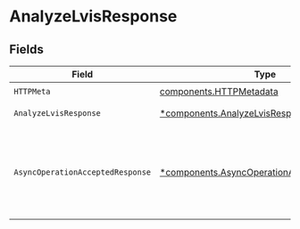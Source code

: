 # AnalyzeLvisResponse


## Fields

| Field                                                                                                                                                                                                                                                                | Type                                                                                                                                                                                                                                                                 | Required                                                                                                                                                                                                                                                             | Description                                                                                                                                                                                                                                                          | Example                                                                                                                                                                                                                                                              |
| -------------------------------------------------------------------------------------------------------------------------------------------------------------------------------------------------------------------------------------------------------------------- | -------------------------------------------------------------------------------------------------------------------------------------------------------------------------------------------------------------------------------------------------------------------- | -------------------------------------------------------------------------------------------------------------------------------------------------------------------------------------------------------------------------------------------------------------------- | -------------------------------------------------------------------------------------------------------------------------------------------------------------------------------------------------------------------------------------------------------------------- | -------------------------------------------------------------------------------------------------------------------------------------------------------------------------------------------------------------------------------------------------------------------- |
| `HTTPMeta`                                                                                                                                                                                                                                                           | [components.HTTPMetadata](../../models/components/httpmetadata.md)                                                                                                                                                                                                   | :heavy_check_mark:                                                                                                                                                                                                                                                   | N/A                                                                                                                                                                                                                                                                  |                                                                                                                                                                                                                                                                      |
| `AnalyzeLvisResponse`                                                                                                                                                                                                                                                | [*components.AnalyzeLvisResponse](../../models/components/analyzelvisresponse.md)                                                                                                                                                                                    | :heavy_minus_sign:                                                                                                                                                                                                                                                   | Analysis succeeded                                                                                                                                                                                                                                                   |                                                                                                                                                                                                                                                                      |
| `AsyncOperationAcceptedResponse`                                                                                                                                                                                                                                     | [*components.AsyncOperationAcceptedResponse](../../models/components/asyncoperationacceptedresponse.md)                                                                                                                                                              | :heavy_minus_sign:                                                                                                                                                                                                                                                   | Analysis accepted                                                                                                                                                                                                                                                    | {<br/>"data": {<br/>"task_id": "053f4bde4b933c8ecef23724ecde63b667c1ea21816d56c161c7ec1df6297da4b43109625650e9edf0f42152cc4cc32c8ad57824ac75ba8e05020f827c415559ac1248076a2d72c0a73af0479cca77eb",<br/>"status": "pending"<br/>},<br/>"request_id": "17c3b70c5096df0e77e838323abb7029"<br/>} |